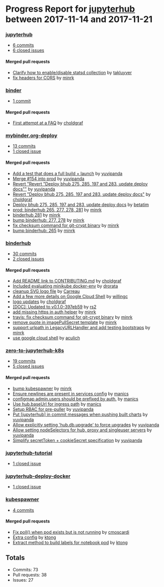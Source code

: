 # Progress Report for [jupyterhub](https://github.com/jupyterhub) between 2017-11-14 and 2017-11-21

### [jupyterhub](https://github.com/jupyterhub/jupyterhub)
-  [6 commits](https://github.com/jupyterhub/jupyterhub/compare/master@%7B1510646400%7D...master@%7B1511251200%7D)
-  [6 closed issues](https://github.com/jupyterhub/jupyterhub/issues?utf8=%E2%9C%93&q=is%3Aissue%20closed%3A2017-11-14..2017-11-21)

#### Merged pull requests
- [Clarify how to enable/disable statsd collection](https://github.com/jupyterhub/jupyterhub/pull/1541) by [takluyver](https://github.com/takluyver)
- [fix headers for CORS](https://github.com/jupyterhub/jupyterhub/pull/1539) by [minrk](https://github.com/minrk)

### [binder](https://github.com/jupyterhub/binder)
-  [1 commit](https://github.com/jupyterhub/binder/compare/master@%7B1510646400%7D...master@%7B1511251200%7D)

#### Merged pull requests
- [First attempt at a FAQ](https://github.com/jupyterhub/binder/pull/29) by [choldgraf](https://github.com/choldgraf)

### [mybinder.org-deploy](https://github.com/jupyterhub/mybinder.org-deploy)
-  [13 commits](https://github.com/jupyterhub/mybinder.org-deploy/compare/master@%7B1510646400%7D...master@%7B1511251200%7D)
-  [1 closed issue](https://github.com/jupyterhub/mybinder.org-deploy/issues?utf8=%E2%9C%93&q=is%3Aissue%20closed%3A2017-11-14..2017-11-21)

#### Merged pull requests
- [Add a test that does a full build + launch](https://github.com/jupyterhub/mybinder.org-deploy/pull/156) by [yuvipanda](https://github.com/yuvipanda)
- [Merge #154 into prod](https://github.com/jupyterhub/mybinder.org-deploy/pull/155) by [yuvipanda](https://github.com/yuvipanda)
- [Revert "Revert "Deploy bhub 275, 285, 197 and 283, update deploy docs""](https://github.com/jupyterhub/mybinder.org-deploy/pull/154) by [yuvipanda](https://github.com/yuvipanda)
- [Revert "Deploy bhub 275, 285, 197 and 283, update deploy docs"](https://github.com/jupyterhub/mybinder.org-deploy/pull/153) by [choldgraf](https://github.com/choldgraf)
- [Deploy bhub 275, 285, 197 and 283, update deploy docs](https://github.com/jupyterhub/mybinder.org-deploy/pull/152) by [betatim](https://github.com/betatim)
- [prod: binderhub 265, 277, 278, 281](https://github.com/jupyterhub/mybinder.org-deploy/pull/150) by [minrk](https://github.com/minrk)
- [binderhub 281](https://github.com/jupyterhub/mybinder.org-deploy/pull/149) by [minrk](https://github.com/minrk)
- [bump binderhub: 277, 278](https://github.com/jupyterhub/mybinder.org-deploy/pull/148) by [minrk](https://github.com/minrk)
- [fix checksum command for git-crypt binary](https://github.com/jupyterhub/mybinder.org-deploy/pull/147) by [minrk](https://github.com/minrk)
- [bump binderhub: 265](https://github.com/jupyterhub/mybinder.org-deploy/pull/145) by [minrk](https://github.com/minrk)

### [binderhub](https://github.com/jupyterhub/binderhub)
-  [30 commits](https://github.com/jupyterhub/binderhub/compare/master@%7B1510646400%7D...master@%7B1511251200%7D)
-  [2 closed issues](https://github.com/jupyterhub/binderhub/issues?utf8=%E2%9C%93&q=is%3Aissue%20closed%3A2017-11-14..2017-11-21)

#### Merged pull requests
- [Add README link to CONTRIBUTING.md](https://github.com/jupyterhub/binderhub/pull/292) by [choldgraf](https://github.com/choldgraf)
- [Included evaluating minikube docker-env](https://github.com/jupyterhub/binderhub/pull/289) by [drorata](https://github.com/drorata)
- [cleanup SVG logo file](https://github.com/jupyterhub/binderhub/pull/288) by [Carreau](https://github.com/Carreau)
- [Add a few more details on Google Cloud Shell](https://github.com/jupyterhub/binderhub/pull/286) by [willingc](https://github.com/willingc)
- [logo updates](https://github.com/jupyterhub/binderhub/pull/285) by [choldgraf](https://github.com/choldgraf)
- [[DOC]: Updated to v0.1.0-397eb59](https://github.com/jupyterhub/binderhub/pull/283) by [rs2](https://github.com/rs2)
- [add missing https in auth helper](https://github.com/jupyterhub/binderhub/pull/281) by [minrk](https://github.com/minrk)
- [travis: fix checksum command for git-crypt binary](https://github.com/jupyterhub/binderhub/pull/278) by [minrk](https://github.com/minrk)
- [remove quote in imagePullSecret template](https://github.com/jupyterhub/binderhub/pull/277) by [minrk](https://github.com/minrk)
- [support urlpath in LegacyURLHandler and add testing bootstraps](https://github.com/jupyterhub/binderhub/pull/275) by [minrk](https://github.com/minrk)
- [use google cloud shell](https://github.com/jupyterhub/binderhub/pull/197) by [aculich](https://github.com/aculich)

### [zero-to-jupyterhub-k8s](https://github.com/jupyterhub/zero-to-jupyterhub-k8s)
-  [19 commits](https://github.com/jupyterhub/zero-to-jupyterhub-k8s/compare/master@%7B1510646400%7D...master@%7B1511251200%7D)
-  [5 closed issues](https://github.com/jupyterhub/zero-to-jupyterhub-k8s/issues?utf8=%E2%9C%93&q=is%3Aissue%20closed%3A2017-11-14..2017-11-21)

#### Merged pull requests
- [bump kubespawner](https://github.com/jupyterhub/zero-to-jupyterhub-k8s/pull/284) by [minrk](https://github.com/minrk)
- [Ensure newlines are present in services config](https://github.com/jupyterhub/zero-to-jupyterhub-k8s/pull/283) by [manics](https://github.com/manics)
- [configmap admin.users should be prefixed by auth.](https://github.com/jupyterhub/zero-to-jupyterhub-k8s/pull/281) by [manics](https://github.com/manics)
- [Use hub.baseUrl for ingress path](https://github.com/jupyterhub/zero-to-jupyterhub-k8s/pull/276) by [manics](https://github.com/manics)
- [Setup RBAC for pre-puller](https://github.com/jupyterhub/zero-to-jupyterhub-k8s/pull/275) by [yuvipanda](https://github.com/yuvipanda)
- [Put [jupyterhub] in commit messages when pushing built charts](https://github.com/jupyterhub/zero-to-jupyterhub-k8s/pull/273) by [yuvipanda](https://github.com/yuvipanda)
- [Allow explicitly setting 'hub.db.upgrade' to force upgrades](https://github.com/jupyterhub/zero-to-jupyterhub-k8s/pull/272) by [yuvipanda](https://github.com/yuvipanda)
- [Allow setting nodeSelectors for hub, proxy and singleuser servers](https://github.com/jupyterhub/zero-to-jupyterhub-k8s/pull/270) by [yuvipanda](https://github.com/yuvipanda)
- [Simplify secretToken + cookieSecret specification](https://github.com/jupyterhub/zero-to-jupyterhub-k8s/pull/241) by [yuvipanda](https://github.com/yuvipanda)

### [jupyterhub-tutorial](https://github.com/jupyterhub/jupyterhub-tutorial)
-  [1 closed issue](https://github.com/jupyterhub/jupyterhub-tutorial/issues?utf8=%E2%9C%93&q=is%3Aissue%20closed%3A2017-11-14..2017-11-21)

### [jupyterhub-deploy-docker](https://github.com/jupyterhub/jupyterhub-deploy-docker)
-  [1 closed issue](https://github.com/jupyterhub/jupyterhub-deploy-docker/issues?utf8=%E2%9C%93&q=is%3Aissue%20closed%3A2017-11-14..2017-11-21)

### [kubespawner](https://github.com/jupyterhub/kubespawner)
-  [4 commits](https://github.com/jupyterhub/kubespawner/compare/master@%7B1510646400%7D...master@%7B1511251200%7D)

#### Merged pull requests
- [Fix poll() when pod exists but is not running](https://github.com/jupyterhub/kubespawner/pull/98) by [cmoscardi](https://github.com/cmoscardi)
- [Extra config](https://github.com/jupyterhub/kubespawner/pull/91) by [ktong](https://github.com/ktong)
- [Extract method to build labels for notebook pod](https://github.com/jupyterhub/kubespawner/pull/89) by [ktong](https://github.com/ktong)

## Totals
- Commits: 73
- Pull requests: 38
- Issues: 27
